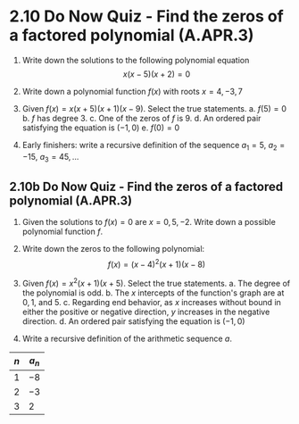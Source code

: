 # 2.10 Do Now Quiz - Find the zeros of a factored polynomial (A.APR.3)

1. Write down the solutions to the following polynomial equation
$$x(x-5)(x+2)=0$$

1. Write down a polynomial function $f(x)$ with roots $x=4, -3, 7$

1. Given $f(x) = x(x+5)(x+1)(x-9)$. Select the true statements.
    a. $f(5)=0$
    b. $f$ has degree 3.
    c. One of the zeros of $f$ is 9.
    d. An ordered pair satisfying the equation is $(-1,0)$
    e. $f(0)=0$
1. Early finishers: write a recursive definition of the sequence $a_1 = 5$, $a_2 = -15$, $a_3 = 45, ...$

## 2.10b Do Now Quiz - Find the zeros of a factored polynomial (A.APR.3)

1. Given the solutions to $f(x)=0$ are $x=0, 5, -2$. Write down a possible polynomial function $f$.

1. Write down the zeros to the following polynomial:
$$f(x) = (x-4)^2 (x+1)(x-8)$$

1. Given $f(x) = x^2(x+1)(x+5)$. Select the true statements.
    a. The degree of the polynomial is odd.
    b. The $x$ intercepts of the function's graph are at $0, 1,$ and $5$.
    c. Regarding end behavior, as $x$ increases without bound in either the positive or negative direction, $y$ increases in the negative direction.
    d. An ordered pair satisfying the equation is $(-1,0)$
1. Write a recursive definition of the arithmetic sequence $a$.

| $n$ | $a_n$ |
| -------- | -------- |
|     $1$   |   $-8$  |
|     $2$   |   $-3$  |
|     $3$   |   $2$   |
